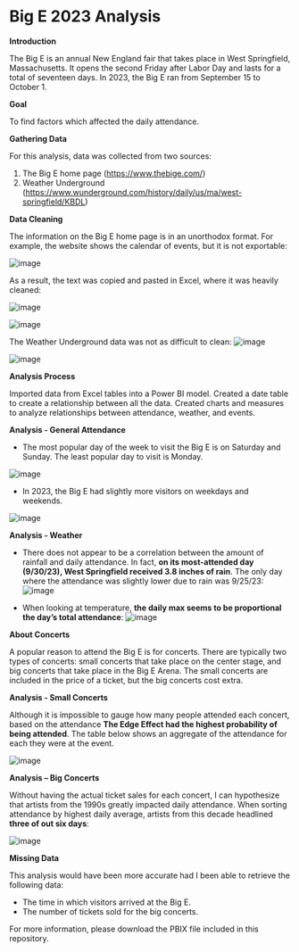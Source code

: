 # Big E 2023 Analysis


**Introduction**

The Big E is an annual New England fair that takes place in West Springfield, Massachusetts. It opens the second Friday after Labor Day and lasts for a total of seventeen days. In 2023, the Big E ran from September 15 to October 1.

**Goal**

To find factors which affected the daily attendance.

**Gathering Data**

For this analysis, data was collected from two sources:
1.	The Big E home page (https://www.thebige.com/)
2.	Weather Underground (https://www.wunderground.com/history/daily/us/ma/west-springfield/KBDL)

**Data Cleaning**

The information on the Big E home page is in an unorthodox format. For example, the website shows the calendar of events, but it is not exportable:

![image](https://github.com/dgiglio84/BigE-2023-Analysis/assets/120340086/a67e75bb-99d9-4bc5-8f9f-82dc03bbbbdc)

As a result, the text was copied and pasted in Excel, where it was heavily cleaned:

![image](https://github.com/dgiglio84/BigE-2023-Analysis/assets/120340086/1653d193-187e-43c9-b0af-0d865c847770)

![image](https://github.com/dgiglio84/BigE-2023-Analysis/assets/120340086/f5354a7c-0c3c-4629-8a27-9561e32a1382)


The Weather Underground data was not as difficult to clean:
![image](https://github.com/dgiglio84/BigE-2023-Analysis/assets/120340086/d713cfbd-a72a-427a-bba7-9c700507bdd7)

![image](https://github.com/dgiglio84/BigE-2023-Analysis/assets/120340086/11827118-aea6-40c4-a6ff-f3bd886e3e6d)

**Analysis Process**

Imported data from Excel tables into a Power BI model. Created a date table to create a relationship between all the data. Created charts and measures to analyze relationships between attendance, weather, and events.

**Analysis - General Attendance**

-	The most popular day of the week to visit the Big E is on Saturday and Sunday. The least popular day to visit is Monday.
  
![image](https://github.com/dgiglio84/BigE-2023-Analysis/assets/120340086/c5c1d325-cdf2-44d6-8767-6e1bdf95fc38)

-	In 2023, the Big E had slightly more visitors on weekdays and weekends.
  
![image](https://github.com/dgiglio84/BigE-2023-Analysis/assets/120340086/5a40acef-be48-4a00-966f-594e8795f650)

**Analysis - Weather**

-	There does not appear to be a correlation between the amount of rainfall and daily attendance. In fact, **on its most-attended day (9/30/23), West Springfield received 3.8 inches of rain**. The only day where the attendance was slightly lower due to rain was 9/25/23:
![image](https://github.com/dgiglio84/BigE-2023-Analysis/assets/120340086/2fdb053c-614b-4dcb-8500-0938943638d5)

 -	When looking at temperature, **the daily max seems to be proportional the day’s total attendance**:
![image](https://github.com/dgiglio84/BigE-2023-Analysis/assets/120340086/c5288e9f-e917-4acf-a111-9bdf092a266a)


**About Concerts**

A popular reason to attend the Big E is for concerts. There are typically two types of concerts: small concerts that take place on the center stage, and big concerts that take place in the Big E Arena. The small concerts are included in the price of a ticket, but the big concerts cost extra.

**Analysis - Small Concerts**

Although it is impossible to gauge how many people attended each concert, based on the attendance **The Edge Effect had the highest probability of being attended**. The table below shows an aggregate of the attendance for each they were at the event.

![image](https://github.com/dgiglio84/BigE-2023-Analysis/assets/120340086/be146de4-5fda-4464-808f-3ccdfa1e1cf4)


**Analysis – Big Concerts**

Without having the actual ticket sales for each concert, I can hypothesize that artists from the 1990s greatly impacted daily attendance. When sorting attendance by highest daily average, artists from this decade headlined **three of out six days**:

![image](https://github.com/dgiglio84/BigE-2023-Analysis/assets/120340086/edceef60-396c-408b-b2a2-690292034f2c)


**Missing Data**

This analysis would have been more accurate had I been able to retrieve the following data:
-	The time in which visitors arrived at the Big E.
-	The number of tickets sold for the big concerts.

For more information, please download the PBIX file included in this repository.





